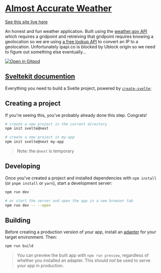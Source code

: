 # [Almost Accurate Weather](https://nostalgic-kare-4cc6ce.netlify.app/)

[See this site live here](https://nostalgic-kare-4cc6ce.netlify.app/)


An honest and fun weather application. Built using the [weather.gov API](https://www.weather.gov/documentation/services-web-api) which requires a gridpoint and retreiving that gridpoint requires knowing a geolocation so we are using [a free lookup API](https://ipapi.co) to convert an IP to a geolocation. Unfortunately ipapi.co is blocked by Ublock origin so we need to figure out something else eventually...

[![Open in Gitpod](https://gitpod.io/button/open-in-gitpod.svg)](https://gitpod.io/github.com/Pachwenko/almost-accurate-weather)


## [Sveltekit documention](https://kit.svelte.dev/docs)

Everything you need to build a Svelte project, powered by [`create-svelte`](https://github.com/sveltejs/kit/tree/master/packages/create-svelte);

## Creating a project

If you're seeing this, you've probably already done this step. Congrats!

```bash
# create a new project in the current directory
npm init svelte@next

# create a new project in my-app
npm init svelte@next my-app
```

> Note: the `@next` is temporary

## Developing

Once you've created a project and installed dependencies with `npm install` (or `pnpm install` or `yarn`), start a development server:

```bash
npm run dev

# or start the server and open the app in a new browser tab
npm run dev -- --open
```

## Building

Before creating a production version of your app, install an [adapter](https://kit.svelte.dev/docs#adapters) for your target environment. Then:

```bash
npm run build
```

> You can preview the built app with `npm run preview`, regardless of whether you installed an adapter. This should _not_ be used to serve your app in production.
